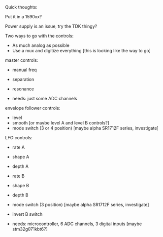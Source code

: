 Quick thoughts:


Put it in a 1590xx?


Power supply is an issue, try the TDK thingy?


Two ways to go with the controls:
- As much analog as possible
- Use a mux and digitize everything [this is looking like the way to go]

master controls:
- manual freq
- separation
- resonance

- needs: just some ADC channels

envelope follower controls:
- level
- smooth [or maybe level A and level B controls?]
- mode switch (3 or 4 position) [maybe alpha SR1712F series, investigate]

LFO controls:
- rate A
- shape A
- depth A

- rate B
- shape B
- depth B

- mode switch (3 position) [maybe alpha SR1712F series, investigate]
- invert B switch

- needs: microcontroller, 6 ADC channels, 3 digital inputs [maybe stm32g071kbt6?]
